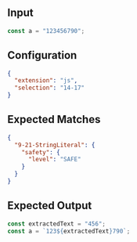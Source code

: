 
## Input
```javascript input
const a = "123456790";
```

## Configuration
```json configuration
{
  "extension": "js",
  "selection": "14-17"
}
```

## Expected Matches
```json expected matches
{
  "9-21-StringLiteral": {
    "safety": {
      "level": "SAFE"
    }
  }
}
```

## Expected Output
```javascript expected output
const extractedText = "456";
const a = `123${extractedText}790`;
```
